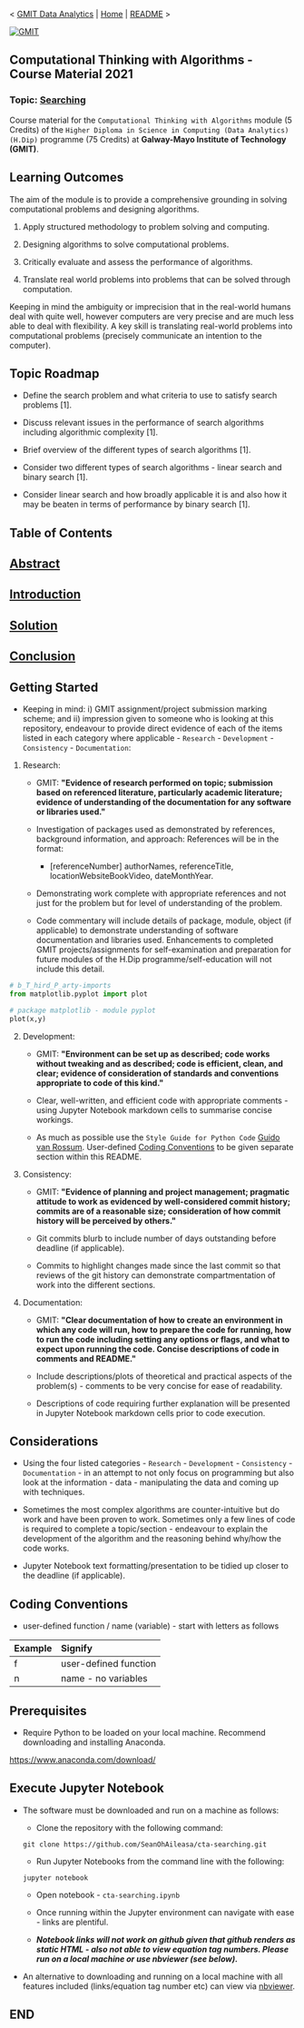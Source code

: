 < [GMIT Data Analytics](https://web.archive.org/web/20201029063153/https://www.gmit.ie/computer-science-and-applied-physics/higher-diploma-science-computing-data-analytics-ict) | [Home](https://github.com/SeanOhAileasa) | [README](https://github.com/SeanOhAileasa/cta-searching/blob/main/README.md) >

[![GMIT](https://github.com/SeanOhAileasa/SeanOhAileasa/blob/master/img/gmit.png?raw=true)](https://web.archive.org/web/20201029063153/https://www.gmit.ie/computer-science-and-applied-physics/higher-diploma-science-computing-data-analytics-ict)

## Computational Thinking with Algorithms - Course Material 2021
### Topic: [Searching](https://nbviewer.jupyter.org/github/SeanOhAileasa/cta-searching/blob/main/cta-searching.ipynb)

Course material for the ``Computational Thinking with Algorithms`` module (5 Credits) of the ``Higher Diploma in Science in Computing (Data Analytics) (H.Dip)`` programme (75 Credits) at **Galway-Mayo Institute of Technology (GMIT)**.

## Learning Outcomes

The aim of the module is to provide a comprehensive grounding in solving computational problems and designing algorithms.

1. Apply structured methodology to problem solving and computing.

2. Designing algorithms to solve computational problems.

3. Critically evaluate and assess the performance of algorithms.

4. Translate real world problems into problems that can be solved through computation.

Keeping in mind the ambiguity or imprecision that in the real-world humans deal with quite well, however computers are very precise and are much less able to deal with flexibility. A key skill is translating real-world problems into computational problems (precisely communicate an intention to the computer).

## Topic Roadmap

- Define the search problem and what criteria to use to satisfy search problems [1].

- Discuss relevant issues in the performance of search algorithms including algorithmic complexity [1].

- Brief overview of the different types of search algorithms [1].

- Consider two different types of search algorithms - linear search and binary search [1].

- Consider linear search and how broadly applicable it is and also how it may be beaten in terms of performance by binary search [1].

<a id="top"></a>
## Table of Contents

## [Abstract](https://nbviewer.jupyter.org/github/SeanOhAileasa/cta-searching/blob/main/cta-searching.ipynb#abstract)
<!--
###### Keywords: -->

## [Introduction](https://nbviewer.jupyter.org/github/SeanOhAileasa/cta-searching/blob/main/cta-searching.ipynb#introduction)
<!--
###### Keywords: -->

## [Solution](https://nbviewer.jupyter.org/github/SeanOhAileasa/cta-searching/blob/main/cta-searching.ipynb#solution)
<!--
###### Keywords: -->

## [Conclusion](https://nbviewer.jupyter.org/github/SeanOhAileasa/cta-searching/blob/main/cta-searching.ipynb#conclusion)
<!--
###### Keywords: -->
<!--
## Development

###### Built-in:

###### (A) Standard Library (a_S_tandard_L_ibrary-imports):

###### (B) Third Party Library (b_T_hird_P_arty-imports):

###### (C) Local Application (c_L_ocal_A_pplication-imports): -->

## Getting Started
- Keeping in mind: i) GMIT assignment/project submission marking scheme; and ii) impression given to someone who is looking at this repository, endeavour to provide direct evidence of each of the items listed in each category where applicable - ``Research`` - ``Development`` - ``Consistency`` - ``Documentation``:

1. Research:

	- GMIT: **"Evidence of research performed on topic; submission based on referenced literature, particularly academic literature; evidence of understanding of the documentation for any software or libraries used."**

	- Investigation of packages used as demonstrated by references, background information, and approach: References will be in the format:

		- [referenceNumber] authorNames, referenceTitle, locationWebsiteBookVideo, dateMonthYear.

	- Demonstrating work complete with appropriate references and not just for the problem but for level of understanding of the problem.

	- Code commentary will include details of package, module, object (if applicable) to demonstrate understanding of software documentation and libraries used. Enhancements to completed GMIT projects/assignments for self-examination and preparation for future modules of the H.Dip programme/self-education will not include this detail.

```python
# b_T_hird_P_arty-imports
from matplotlib.pyplot import plot
```
```python
# package matplotlib - module pyplot
plot(x,y)
```

2. Development:

	- GMIT: **"Environment can be set up as described; code works without tweaking and as described; code is efficient, clean, and clear; evidence of consideration of standards and conventions appropriate to code of this kind."**

	- Clear, well-written, and efficient code with appropriate comments - using Jupyter Notebook markdown cells to summarise concise workings. 

	- As much as possible use the ``Style Guide for Python Code`` [Guido van Rossum](https://web.archive.org/web/20201029095211/https://www.python.org/dev/peps/pep-0008/). User-defined [Coding Conventions](#coding-conventsions) to be given separate section within this README.

3. Consistency:

	- GMIT: **"Evidence of planning and project management; pragmatic attitude to work as evidenced by well-considered commit history; commits are of a reasonable size; consideration of how commit history will be perceived by others."**

	- Git commits blurb to include number of days outstanding before deadline (if applicable).

	- Commits to highlight changes made since the last commit so that reviews of the git history can demonstrate compartmentation of work into the different sections.   

4. Documentation:

	- GMIT: **"Clear documentation of how to create an environment in which any code will run, how to prepare the code for running, how to run the code including setting any options or flags, and what to expect upon running the code. Concise descriptions of code in comments and README."**

	- Include descriptions/plots of theoretical and practical aspects of the problem(s) - comments to be very concise for ease of readability. 

	- Descriptions of code requiring further explanation will be presented in Jupyter Notebook markdown cells prior to code execution.   

## Considerations

- Using the four listed categories - ``Research`` - ``Development`` - ``Consistency`` - ``Documentation`` - in an attempt to not only focus on programming but also look at the information - data - manipulating the data and coming up with techniques.

- Sometimes the most complex algorithms are counter-intuitive but do work and have been proven to work. Sometimes only a few lines of code is required to complete a topic/section - endeavour to explain the development of the algorithm and the reasoning behind why/how the code works.

- Jupyter Notebook text formatting/presentation to be tidied up closer to the deadline (if applicable).

## Coding Conventions

- user-defined function / name (variable) - start with letters as follows

| Example       | Signify 		          |
| :------------ |:------------------------|
|	f        	|	user-defined function |
|	n        	|	name - no variables   |

## Prerequisites

- Require Python to be loaded on your local machine. Recommend downloading and installing Anaconda.

https://www.anaconda.com/download/

## Execute Jupyter Notebook

- The software must be downloaded and run on a machine as follows:

	- Clone the repository with the following command:

	``git clone https://github.com/SeanOhAileasa/cta-searching.git``

    - Run Jupyter Notebooks from the command line with the following:

	``jupyter notebook``

    - Open notebook - ``cta-searching.ipynb``

    - Once running within the Jupyter environment can navigate with ease - links are plentiful.

	- ***Notebook links will not work on github given that github renders as static HTML - also not able to view equation tag numbers. Please run on a local machine or use nbviewer (see below).***

- An alternative to downloading and running on a local machine with all features included (links/equation tag number etc) can view via [nbviewer](https://nbviewer.jupyter.org/github/SeanOhAileasa/cta-searching/blob/main/cta-searching.ipynb).

## END